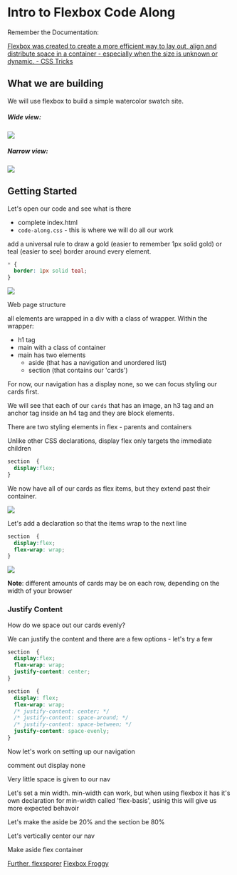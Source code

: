 # Intro to Flexbox Code Along

Remember the Documentation:

[Flexbox was created to create a more efficient way to lay out, align and distribute space in a container - especially when the size is unknown or dynamic. - CSS Tricks](https://css-tricks.com/snippets/css/a-guide-to-flexbox/)

## What we are building

We will use flexbox to build a simple watercolor swatch site.

##### Wide view:

![](./assets/images/finshed-watercolor-wide.png)

##### Narrow view:

![](./assets/images/finished-watercolor-narrow.png)


## Getting Started

Let's open our code and see what is there
 - complete index.html
 - `code-along.css` - this is where we will do all our work

add a universal rule to draw a gold (easier to remember 1px solid gold) or teal (easier to see) border around every element.

```css
* {
  border: 1px solid teal;
}
```

![](./assets/images/code-along-start.png)

Web page structure

all elements are wrapped in a div with a class of wrapper.
Within the wrapper:
 - h1 tag
 - main with a class of container
  - main has two elements
    - aside (that has a navigation and unordered list)
    - section (that contains our 'cards')

For now, our navigation has a display none, so we can focus styling our cards first.


We will see that each of our `cards` that has an image, an h3 tag and an anchor tag inside an h4 tag and they are block elements.

There are two styling elements in flex - parents and containers

Unlike other CSS declarations, display flex only targets the immediate children

```css
section  {
  display:flex;
}
```

We now have all of our cards as flex items, but they extend past their container.

![](./assets/images/code-along-display-flex.png)

Let's add a declaration so that the items wrap to the next line

```css
section  {
  display:flex;
  flex-wrap: wrap;
}

```

![](./assets/images/code-along-flex-wrap.png)

**Note**: different amounts of cards may be on each row, depending on the width of your browser

### Justify Content

How do we space out our cards evenly?

We can justify the content and there are a few options - let's try a few


```css
section  {
  display:flex;
  flex-wrap: wrap;
  justify-content: center;
}

```


```css
section  {
  display: flex;
  flex-wrap: wrap;
  /* justify-content: center; */
  /* justify-content: space-around; */
  /* justify-content: space-between; */
  justify-content: space-evenly;
}

```


Now let's work on setting up our navigation

comment out display none

Very little space is given to our nav

Let's set a min width. min-width can work, but when using flexbox it has it's own declaration for min-width called 'flex-basis', usinig this will give us more expected behavoir

Let's make the aside be 20% and the section be 80%

Let's vertically center our nav

Make aside flex container


[Further, flexsporer](https://bennettfeely.com/flexplorer/)
[Flexbox Froggy](https://flexboxfroggy.com/)
